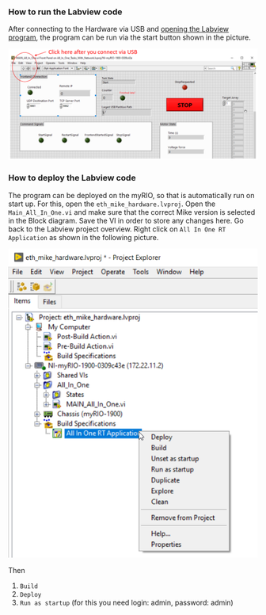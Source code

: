 ### How to run the Labview code
After connecting to the Hardware via USB and [opening the Labview program](HowToOpenMainLabviewProgram.md), the program can be run via the start button shown in the picture.

![HowToRunLabviewProgram_fig1](img/HowToRunLabviewProgram_fig1.png)

### How to deploy the Labview code

The program can be deployed on the myRIO, so that is automatically run on start up. For this, open the `eth_mike_hardware.lvproj`.
Open the `Main_All_In_One.vi` and make sure that the correct Mike version is selected in the Block diagram. Save the VI in order to store any changes here. Go back to the Labview project overview.
Right click on `All In One RT Application` as shown in the following picture. 

![HowToRunLabviewProgram_fig2](img/HowToRunLabviewProgram_fig2.png)

Then
1. `Build`
2. `Deploy`
3. `Run as startup` (for this you need login: admin, password: admin)